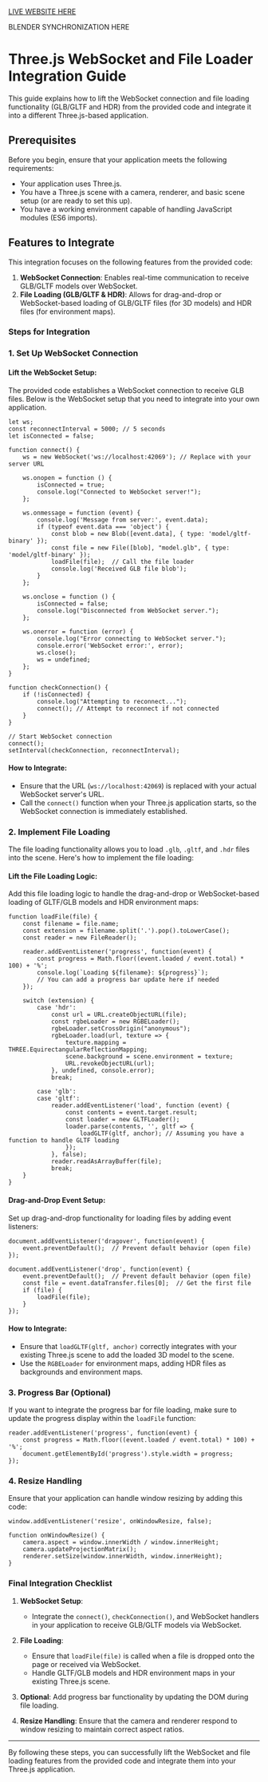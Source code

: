 [LIVE WEBSITE HERE](https://threejspreview.web.app)

BLENDER SYNCHRONIZATION HERE

# Three.js WebSocket and File Loader Integration Guide

This guide explains how to lift the WebSocket connection and file loading functionality (GLB/GLTF and HDR) from the provided code and integrate it into a different Three.js-based application.

## Prerequisites
Before you begin, ensure that your application meets the following requirements:
- Your application uses Three.js.
- You have a Three.js scene with a camera, renderer, and basic scene setup (or are ready to set this up).
- You have a working environment capable of handling JavaScript modules (ES6 imports).

## Features to Integrate

This integration focuses on the following features from the provided code:
1. **WebSocket Connection**: Enables real-time communication to receive GLB/GLTF models over WebSocket.
2. **File Loading (GLB/GLTF & HDR)**: Allows for drag-and-drop or WebSocket-based loading of GLB/GLTF files (for 3D models) and HDR files (for environment maps).

### Steps for Integration

### 1. Set Up WebSocket Connection

#### Lift the WebSocket Setup:
The provided code establishes a WebSocket connection to receive GLB files. Below is the WebSocket setup that you need to integrate into your own application.

```
let ws;
const reconnectInterval = 5000; // 5 seconds
let isConnected = false;

function connect() {
    ws = new WebSocket('ws://localhost:42069'); // Replace with your server URL

    ws.onopen = function () {
        isConnected = true;
        console.log("Connected to WebSocket server!");
    };

    ws.onmessage = function (event) {
        console.log('Message from server:', event.data);
        if (typeof event.data === 'object') {
            const blob = new Blob([event.data], { type: 'model/gltf-binary' });
            const file = new File([blob], "model.glb", { type: 'model/gltf-binary' });
            loadFile(file);  // Call the file loader
            console.log('Received GLB file blob');
        }
    };

    ws.onclose = function () {
        isConnected = false;
        console.log("Disconnected from WebSocket server.");
    };

    ws.onerror = function (error) {
        console.log("Error connecting to WebSocket server.");
        console.error('WebSocket error:', error);
        ws.close();
        ws = undefined;
    };
}

function checkConnection() {
    if (!isConnected) {
        console.log("Attempting to reconnect...");
        connect(); // Attempt to reconnect if not connected
    }
}

// Start WebSocket connection
connect();
setInterval(checkConnection, reconnectInterval);
```

#### How to Integrate:
- Ensure that the URL (`ws://localhost:42069`) is replaced with your actual WebSocket server's URL.
- Call the `connect()` function when your Three.js application starts, so the WebSocket connection is immediately established.

### 2. Implement File Loading

The file loading functionality allows you to load `.glb`, `.gltf`, and `.hdr` files into the scene. Here's how to implement the file loading:

#### Lift the File Loading Logic:
Add this file loading logic to handle the drag-and-drop or WebSocket-based loading of GLTF/GLB models and HDR environment maps:

```
function loadFile(file) {
    const filename = file.name;
    const extension = filename.split('.').pop().toLowerCase();
    const reader = new FileReader();

    reader.addEventListener('progress', function(event) {
        const progress = Math.floor((event.loaded / event.total) * 100) + '%';
        console.log(`Loading ${filename}: ${progress}`);
        // You can add a progress bar update here if needed
    });

    switch (extension) {
        case 'hdr':
            const url = URL.createObjectURL(file);
            const rgbeLoader = new RGBELoader();
            rgbeLoader.setCrossOrigin("anonymous");
            rgbeLoader.load(url, texture => {
                texture.mapping = THREE.EquirectangularReflectionMapping;
                scene.background = scene.environment = texture;
                URL.revokeObjectURL(url);
            }, undefined, console.error);
            break;

        case 'glb':
        case 'gltf':
            reader.addEventListener('load', function (event) {
                const contents = event.target.result;
                const loader = new GLTFLoader();
                loader.parse(contents, '', gltf => {
                    loadGLTF(gltf, anchor); // Assuming you have a function to handle GLTF loading
                });
            }, false);
            reader.readAsArrayBuffer(file);
            break;
    }
}
```

#### Drag-and-Drop Event Setup:
Set up drag-and-drop functionality for loading files by adding event listeners:

```
document.addEventListener('dragover', function(event) {
    event.preventDefault();  // Prevent default behavior (open file)
});

document.addEventListener('drop', function(event) {
    event.preventDefault();  // Prevent default behavior (open file)
    const file = event.dataTransfer.files[0];  // Get the first file
    if (file) {
        loadFile(file);
    }
});
```

#### How to Integrate:
- Ensure that `loadGLTF(gltf, anchor)` correctly integrates with your existing Three.js scene to add the loaded 3D model to the scene.
- Use the `RGBELoader` for environment maps, adding HDR files as backgrounds and environment maps.

### 3. Progress Bar (Optional)

If you want to integrate the progress bar for file loading, make sure to update the progress display within the `loadFile` function:

```
reader.addEventListener('progress', function(event) {
    const progress = Math.floor((event.loaded / event.total) * 100) + '%';
    document.getElementById('progress').style.width = progress;
});
```

### 4. Resize Handling

Ensure that your application can handle window resizing by adding this code:

```
window.addEventListener('resize', onWindowResize, false);

function onWindowResize() {
    camera.aspect = window.innerWidth / window.innerHeight;
    camera.updateProjectionMatrix();
    renderer.setSize(window.innerWidth, window.innerHeight);
}
```

### Final Integration Checklist

1. **WebSocket Setup**:
   - Integrate the `connect()`, `checkConnection()`, and WebSocket handlers in your application to receive GLB/GLTF models via WebSocket.
   
2. **File Loading**:
   - Ensure that `loadFile(file)` is called when a file is dropped onto the page or received via WebSocket.
   - Handle GLTF/GLB models and HDR environment maps in your existing Three.js scene.

3. **Optional**: Add progress bar functionality by updating the DOM during file loading.

4. **Resize Handling**: Ensure that the camera and renderer respond to window resizing to maintain correct aspect ratios.

---

By following these steps, you can successfully lift the WebSocket and file loading features from the provided code and integrate them into your Three.js application.
